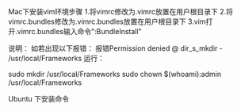 Mac下安装vim环境步骤
1.将vimrc修改为.vimrc放置在用户根目录下
2.将vimrc.bundles修改为.vimrc.bundles放置在用户根目录下
3.vim打开.vimrc.bundles输入命令":BundleInstall"

说明：
如若出现以下报错：
报错Permission denied @ dir_s_mkdir - /usr/local/Frameworks
运行：

sudo mkdir /usr/local/Frameworks
sudo chown $(whoami):admin /usr/local/Frameworks



Ubuntu 下安装命令
